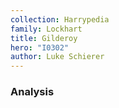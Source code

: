 ```yaml
---
collection: Harrypedia
family: Lockhart
title: Gilderoy
hero: "I0302"
author: Luke Schierer
---
```



### Analysis

